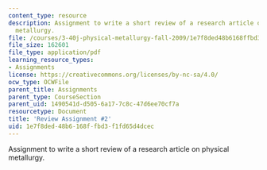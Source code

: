 ```yaml
---
content_type: resource
description: Assignment to write a short review of a research article on physical
  metallurgy.
file: /courses/3-40j-physical-metallurgy-fall-2009/1e7f8ded48b6168ffbd3f1fd65d4dcec_MIT3_40JF09_ra2.pdf
file_size: 162601
file_type: application/pdf
learning_resource_types:
- Assignments
license: https://creativecommons.org/licenses/by-nc-sa/4.0/
ocw_type: OCWFile
parent_title: Assignments
parent_type: CourseSection
parent_uid: 1490541d-d505-6a17-7c8c-47d6ee70cf7a
resourcetype: Document
title: 'Review Assignment #2'
uid: 1e7f8ded-48b6-168f-fbd3-f1fd65d4dcec
---
```

Assignment to write a short review of a research article on physical metallurgy.